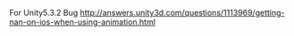 For Unity5.3.2 Bug
http://answers.unity3d.com/questions/1113969/getting-nan-on-ios-when-using-animation.html
